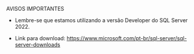 AVISOS IMPORTANTES

- Lembre-se que estamos utilizando a versão Developer do SQL Server 2022.

- Link para download:
https://www.microsoft.com/pt-br/sql-server/sql-server-downloads

